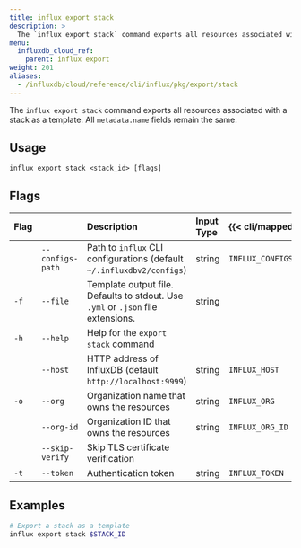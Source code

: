 ```yaml
---
title: influx export stack
description: >
  The `influx export stack` command exports all resources associated with a stack as an InfluxDB template.
menu:
  influxdb_cloud_ref:
    parent: influx export
weight: 201
aliases:
  - /influxdb/cloud/reference/cli/influx/pkg/export/stack
---
```


The `influx export stack` command exports all resources associated with a stack as a template.
All `metadata.name` fields remain the same.

## Usage
```
influx export stack <stack_id> [flags]
```

## Flags
| Flag |                  | Description                                                                      | Input Type | {{< cli/mapped >}}   |
|:---- |:---              |:-----------                                                                      |:---------- |:------------------   |
|      | `--configs-path` | Path to `influx` CLI configurations (default `~/.influxdbv2/configs`)            | string     |`INFLUX_CONFIGS_PATH` |
| `-f` | `--file`         | Template output file. Defaults to stdout. Use `.yml` or `.json` file extensions. | string     |                      |
| `-h` | `--help`         | Help for the `export stack` command                                              |            |                      |
|      | `--host`         | HTTP address of InfluxDB (default `http://localhost:9999`)                       | string     | `INFLUX_HOST`        |
| `-o` | `--org`          | Organization name that owns the resources                                        | string     | `INFLUX_ORG`         |
|      | `--org-id`       | Organization ID that owns the resources                                          | string     | `INFLUX_ORG_ID`      |
|      | `--skip-verify`  | Skip TLS certificate verification                                                |            |                      |
| `-t` | `--token`        | Authentication token                                                             | string     | `INFLUX_TOKEN`       |

## Examples
```sh
# Export a stack as a template
influx export stack $STACK_ID
```
